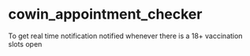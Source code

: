 # cowin_appointment_checker
To get real time notification notified whenever there is a 18+ vaccination slots open 
